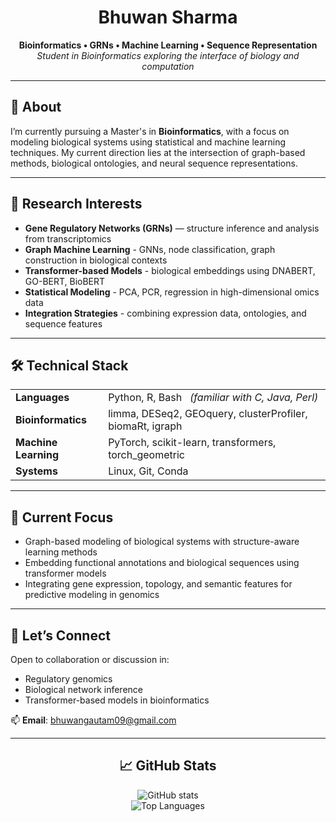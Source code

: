 <h1 align="center">Bhuwan Sharma</h1>

<p align="center">
  <strong>Bioinformatics • GRNs • Machine Learning • Sequence Representation</strong><br>
  <em>Student in Bioinformatics exploring the interface of biology and computation</em>
</p>

<hr>

<h2>📌 About</h2>

I’m currently pursuing a Master's in <strong>Bioinformatics</strong>, with a focus on modeling biological systems using statistical and machine learning techniques. My current direction lies at the intersection of graph-based methods, biological ontologies, and neural sequence representations.

---

<h2>🔬 Research Interests</h2>

<ul>
  <li><strong>Gene Regulatory Networks (GRNs)</strong> — structure inference and analysis from transcriptomics</li>
  <li><strong>Graph Machine Learning</strong> - GNNs, node classification, graph construction in biological contexts</li>
  <li><strong>Transformer-based Models</strong> - biological embeddings using DNABERT, GO-BERT, BioBERT</li>
  <li><strong>Statistical Modeling</strong> - PCA, PCR, regression in high-dimensional omics data</li>
  <li><strong>Integration Strategies</strong> - combining expression data, ontologies, and sequence features</li>
</ul>

---

<h2>🛠️ Technical Stack</h2>

<table>
<tr>
  <td><strong>Languages</strong></td>
  <td>Python, R, Bash &nbsp;&nbsp;<em>(familiar with C, Java, Perl)</em></td>
</tr>
<tr>
  <td><strong>Bioinformatics</strong></td>
  <td>limma, DESeq2, GEOquery, clusterProfiler, biomaRt, igraph</td>
</tr>
<tr>
  <td><strong>Machine Learning</strong></td>
  <td>PyTorch, scikit-learn, transformers, torch_geometric</td>
</tr>
<tr>
  <td><strong>Systems</strong></td>
  <td>Linux, Git, Conda</td>
</tr>
</table>

---

<h2>🚧 Current Focus</h2>

<ul>
  <li>Graph-based modeling of biological systems with structure-aware learning methods</li>
  <li>Embedding functional annotations and biological sequences using transformer models</li>
  <li>Integrating gene expression, topology, and semantic features for predictive modeling in genomics</li>
</ul>

---

<h2>🤝 Let’s Connect</h2>

<p>
Open to collaboration or discussion in:
</p>

<ul>
  <li>Regulatory genomics</li>
  <li>Biological network inference</li>
  <li>Transformer-based models in bioinformatics</li>
</ul>

<p>
📫 <strong>Email</strong>: <a href="mailto:bhuwangautam09@gmail.com">bhuwangautam09@gmail.com</a>
</p>

---

<h2 align="center">📈 GitHub Stats</h2>

<p align="center">
  <img src="https://github-readme-stats.vercel.app/api?username=BhuwanShar&show_icons=true&theme=default" alt="GitHub stats" />
  <br>
  <img src="https://github-readme-stats.vercel.app/api/top-langs/?username=BhuwanShar&layout=compact&theme=default" alt="Top Languages" />
</p>
